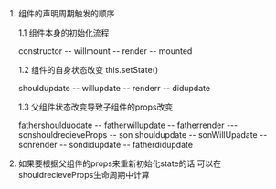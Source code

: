 1. 组件的声明周期触发的顺序

   1.1 组件本身的初始化流程

   constructor --  willmount -- render -- mounted

   1.2 组件的自身状态改变 this.setState()

   shouldupdate -- willupdate -- renderr -- didupdate

   1.3 父组件状态改变导致子组件的props改变

   fathershoulduodate -- fatherwillupdate -- fatherrender --- sonshouldrecieveProps -- son shouldupdate -- sonWillUpadate -- sonrender -- sondidupdate -- fatherdidupdate

2. 如果要根据父组件的props来重新初始化state的话 可以在shouldrecieveProps生命周期中计算